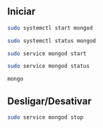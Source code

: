 ## Iniciar

```bash
sudo systemctl start mongod
```

```bash
sudo systemctl status mongod
```

```bash
sudo service mongod start
```

```bash
sudo service mongod status
```

```bash
mongo
```

## Desligar/Desativar

```bash
sudo service mongod stop
```